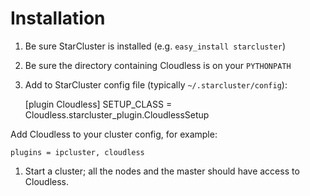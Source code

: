 Installation
============

1. Be sure StarCluster is installed (e.g. `easy_install starcluster`)
1. Be sure the directory containing Cloudless is on your `PYTHONPATH`
1. Add to StarCluster config file (typically `~/.starcluster/config`):

    [plugin Cloudless]
    SETUP_CLASS = Cloudless.starcluster_plugin.CloudlessSetup

Add Cloudless to your cluster config, for example:

    plugins = ipcluster, cloudless

1. Start a cluster; all the nodes and the master should have access to Cloudless.
